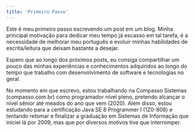 ```yaml
---
title: 'Primeiro Passo'
---
```


Este é meu primeiro passo escrevendo um post em um blog.
Minha principal motivação para dedicar meu tempo já escasso em tal
tarefa, é a necessidade de melhorar meu português e evoluir minhas
habilidades de escrita/leitura que deixam bastante a desejar.

Espero que ao longo dos próximos posts, eu consiga compartilhar um pouco das
minhas experiências e conhecimentos adquiridos ao longo do tempo que trabalho
com desenvolvimento de software e tecnologias no geral.

No momento em que escrevo, estou trabalhando na Compasso Sistemas (compasso.com.br)
como programador nível pleno, pretendo alcançar o nível sênior até meados do ano que vem (2020).
Além disso, estou estudando para a certificação Java SE 8 Programmer I (1Z0-808) e tentando retomar e finalizar a graduação em Sistemas de Informação que iniciei lá
por 2009, mas que por diversos motivos tive que interromper.
